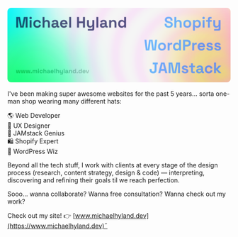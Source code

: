 ![Michael Hyland — Web Developer](/github-card-2.png)

I've been making super awesome websites for the past 5 years... sorta one-man shop wearing many different hats: 

🌎 Web Developer\
🎨 UX Designer\
🍦 JAMstack Genius\
🛍️ Shopify Expert\
🔮 WordPress Wiz

Beyond all the tech stuff, I work with clients at every stage of the design process (research, content strategy, design & code) — interpreting, discovering and refining their goals til we reach perfection. 

Sooo... wanna collaborate? Wanna free consultation? Wanna check out my work? 

Check out my site! 👉 [www.michaelhyland.dev](https://www.michaelhyland.dev)˝